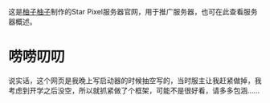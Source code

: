 这是[柚子柚子](https://space.bilibili.com/1377882998)制作的Star Pixel服务器官网，用于推广服务器，也可在此查看服务器概述。
# 唠唠叨叨
说实话，这个网页是我晚上写启动器的时候抽空写的，当时服主让我赶紧做掉，我考虑到开学之后没空，所以就抓紧做了个框架，可能不是很好看，请多多包涵……